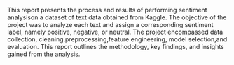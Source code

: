 This report presents the process and results of performing sentiment analysison a dataset of text data obtained from Kaggle. The objective of the project was to analyze each text and assign a corresponding sentiment label, namely positive, negative, or neutral. The project encompassed data collection, cleaning,preprocessing,feature engineering, model selection,and evaluation. This report outlines the methodology, key findings, and insights gained from the analysis.
